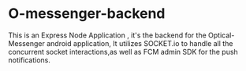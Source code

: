 # O-messenger-backend
This is an Express Node Application , it's the backend for the Optical-Messenger android application,
It utilizes SOCKET.io to handle all the concurrent socket interactions,as well as FCM admin SDK for the push notifications.
